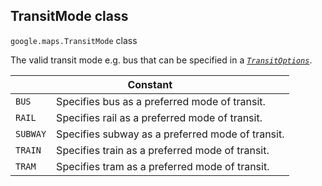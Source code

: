 <h2 id="TransitMode"> TransitMode class </h2><p>
<code><span itemprop="path">google.maps</span>.<span itemprop="name">TransitMode</span></code>
class
</p><p>The valid transit mode e.g. bus that can be specified in a <i><code><a href="https://github.com/amenadiel/google-maps-documentation/blob/master/docs/TransitOptions.md">TransitOptions</a></code></i>.</p><div class="devsite-table-wrapper"><table class="constants responsive" summary="class TransitMode - Constants">
<thead>
<tr><th colspan="2">Constant</th>
</tr></thead>
<tbody>
<tr>
<td><code><span>BUS</span></code></td>
<td>Specifies bus as a preferred mode of transit.</td>
</tr>
<tr>
<td><code><span>RAIL</span></code></td>
<td>Specifies rail as a preferred mode of transit.</td>
</tr>
<tr>
<td><code><span>SUBWAY</span></code></td>
<td>Specifies subway as a preferred mode of transit.</td>
</tr>
<tr>
<td><code><span>TRAIN</span></code></td>
<td>Specifies train as a preferred mode of transit.</td>
</tr>
<tr>
<td><code><span>TRAM</span></code></td>
<td>Specifies tram as a preferred mode of transit.</td>
</tr>
</tbody>
</table></div>